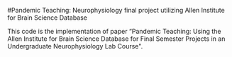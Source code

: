 #Pandemic Teaching: Neurophysiology final project utilizing Allen Institute for Brain Science Database

This code is the implementation of paper “Pandemic Teaching: Using the Allen Institute for Brain Science Database for Final Semester Projects in an Undergraduate Neurophysiology Lab Course".
